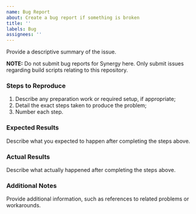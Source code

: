 ```yaml
---
name: Bug Report
about: Create a bug report if something is broken
title: ''
labels: Bug
assignees: ''
---
```


Provide a descriptive summary of the issue.

**NOTE:** Do not submit bug reports for Synergy here. Only submit issues regarding build scripts relating to this repository.

### Steps to Reproduce

1. Describe any preparation work or required setup, if appropriate;
2. Detail the exact steps taken to produce the problem;
3. Number each step.

### Expected Results

Describe what you expected to happen after completing the steps above.

### Actual Results

Describe what actually happened after completing the steps above.

### Additional Notes

Provide additional information, such as references to related problems or workarounds.
